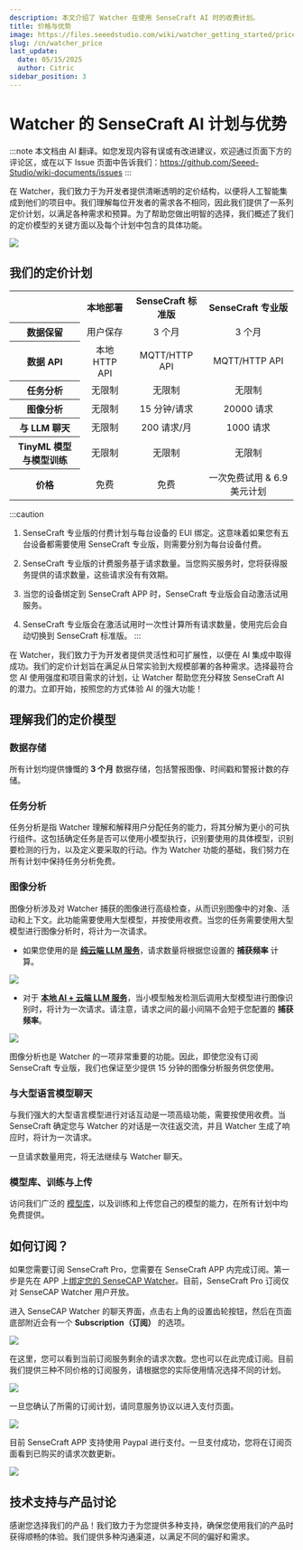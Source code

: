 ```yaml
---
description: 本文介绍了 Watcher 在使用 SenseCraft AI 时的收费计划。
title: 价格与优势
image: https://files.seeedstudio.com/wiki/watcher_getting_started/price_month_simpler_1.webp
slug: /cn/watcher_price
last_update:
  date: 05/15/2025
  author: Citric
sidebar_position: 3
---
```


# Watcher 的 SenseCraft AI 计划与优势

:::note
本文档由 AI 翻译。如您发现内容有误或有改进建议，欢迎通过页面下方的评论区，或在以下 Issue 页面中告诉我们：https://github.com/Seeed-Studio/wiki-documents/issues
:::

在 Watcher，我们致力于为开发者提供清晰透明的定价结构，以便将人工智能集成到他们的项目中。我们理解每位开发者的需求各不相同，因此我们提供了一系列定价计划，以满足各种需求和预算。为了帮助您做出明智的选择，我们概述了我们的定价模型的关键方面以及每个计划中包含的具体功能。

<div style={{textAlign:'center'}}><img src="https://files.seeedstudio.com/wiki/watcher_getting_started/price_month_simpler.png" style={{width:1000, height:'auto'}}/></div>

## 我们的定价计划

<div class="table-center">
	<table align="center">
		<tr>
			<th> </th>
      <th>本地部署</th>
			<th>SenseCraft 标准版</th>
      <th>SenseCraft 专业版</th>
		</tr>
		<tr>
			<th>数据保留</th>
			<td align="center">用户保存</td>
			<td align="center">3 个月</td>
			<td align="center">3 个月</td>
		</tr>
		<tr>
			<th>数据 API</th>
			<td align="center">本地 HTTP API</td>
			<td align="center">MQTT/HTTP API</td>
			<td align="center">MQTT/HTTP API</td>
		</tr>
		<tr>
			<th>任务分析</th>
			<td align="center">无限制</td>
			<td align="center">无限制</td>
			<td align="center">无限制</td>
		</tr>
		<tr>
			<th>图像分析</th>
			<td align="center">无限制</td>
			<td align="center">15 分钟/请求</td>
			<td align="center">20000 请求</td>
		</tr>
		<tr>
			<th>与 LLM 聊天</th>
			<td align="center">无限制</td>
			<td align="center">200 请求/月</td>
			<td align="center">1000 请求</td>
		</tr>
		<tr>
			<th>TinyML 模型与模型训练</th>
			<td align="center">无限制</td>
			<td align="center">无限制</td>
			<td align="center">无限制</td>
		</tr>
    <tr>
			<th>价格</th>
			<td align="center">免费</td>
			<td align="center">免费</td>
			<td align="center">一次免费试用 & 6.9 美元计划</td>
		</tr>
	</table>
</div>

:::caution
1. SenseCraft 专业版的付费计划与每台设备的 EUI 绑定。这意味着如果您有五台设备都需要使用 SenseCraft 专业版，则需要分别为每台设备付费。

2. SenseCraft 专业版的计费服务基于请求数量。当您购买服务时，您将获得服务提供的请求数量，这些请求没有有效期。

3. 当您的设备绑定到 SenseCraft APP 时，SenseCraft 专业版会自动激活试用服务。

4. SenseCraft 专业版会在激活试用时一次性计算所有请求数量，使用完后会自动切换到 SenseCraft 标准版。
:::

在 Watcher，我们致力于为开发者提供灵活性和可扩展性，以便在 AI 集成中取得成功。我们的定价计划旨在满足从日常实验到大规模部署的各种需求。选择最符合您 AI 使用强度和项目需求的计划，让 Watcher 帮助您充分释放 SenseCraft AI 的潜力。立即开始，按照您的方式体验 AI 的强大功能！

## 理解我们的定价模型

### 数据存储

所有计划均提供慷慨的 **3 个月** 数据存储，包括警报图像、时间戳和警报计数的存储。

### 任务分析

任务分析是指 Watcher 理解和解释用户分配任务的能力，将其分解为更小的可执行组件。这包括确定任务是否可以使用小模型执行，识别要使用的具体模型，识别要检测的行为，以及定义要采取的行动。作为 Watcher 功能的基础，我们努力在所有计划中保持任务分析免费。

### 图像分析

图像分析涉及对 Watcher 捕获的图像进行高级检查，从而识别图像中的对象、活动和上下文。此功能需要使用大型模型，并按使用收费。当您的任务需要使用大型模型进行图像分析时，将计为一次请求。

- 如果您使用的是 **[纯云端 LLM 服务](https://wiki.seeedstudio.com/getting_started_with_watcher_task/#pure-cloud-based-llm-service)**，请求数量将根据您设置的 **捕获频率** 计算。

<div style={{textAlign:'center'}}><img src="https://files.seeedstudio.com/wiki/watcher_getting_started/llm-app.png" style={{width:1000, height:'auto'}}/></div>

- 对于 **[本地 AI + 云端 LLM 服务](https://wiki.seeedstudio.com/getting_started_with_watcher_task/#local-ai--cloud-based-llm-service)**，当小模型触发检测后调用大型模型进行图像识别时，将计为一次请求。请注意，请求之间的最小间隔不会短于您配置的 **捕获频率**。

<div style={{textAlign:'center'}}><img src="https://files.seeedstudio.com/wiki/watcher_getting_started/local_llm-app.png" style={{width:1000, height:'auto'}}/></div>

图像分析也是 Watcher 的一项非常重要的功能。因此，即使您没有订阅 SenseCraft 专业版，我们也保证至少提供 15 分钟的图像分析服务供您使用。

### 与大型语言模型聊天

与我们强大的大型语言模型进行对话互动是一项高级功能，需要按使用收费。当 SenseCraft 确定您与 Watcher 的对话是一次往返交流，并且 Watcher 生成了响应时，将计为一次请求。

一旦请求数量用完，将无法继续与 Watcher 聊天。

### 模型库、训练与上传

访问我们广泛的 [模型库](https://sensecraft.seeed.cc/ai/#/model?redirect=%2Fdevice)，以及训练和上传您自己的模型的能力，在所有计划中均免费提供。

## 如何订阅？

如果您需要订阅 SenseCraft Pro，您需要在 SenseCraft APP 内完成订阅。第一步是先在 APP 上[绑定您的 SenseCAP Watcher](https://wiki.seeedstudio.com/getting_started_with_watcher/#step-3-device-binding)。目前，SenseCraft Pro 订阅仅对 SenseCAP Watcher 用户开放。

进入 SenseCAP Watcher 的聊天界面，点击右上角的设置齿轮按钮，然后在页面底部附近会有一个 **Subscription（订阅）** 的选项。

<div style={{textAlign:'center'}}><img src="https://files.seeedstudio.com/wiki/watcher_getting_started/subscription.png" style={{width:250, height:'auto'}}/></div>

在这里，您可以看到当前订阅服务剩余的请求次数。您也可以在此完成订阅。目前我们提供三种不同价格的订阅服务，请根据您的实际使用情况选择不同的计划。

<div style={{textAlign:'center'}}><img src="https://files.seeedstudio.com/wiki/watcher_getting_started/pay_page1.png" style={{width:250, height:'auto'}}/></div>

一旦您确认了所需的订阅计划，请同意服务协议以进入支付页面。

<div style={{textAlign:'center'}}><img src="https://files.seeedstudio.com/wiki/watcher_getting_started/pay_page2.png" style={{width:250, height:'auto'}}/></div>

目前 SenseCraft APP 支持使用 Paypal 进行支付。一旦支付成功，您将在订阅页面看到已购买的请求次数更新。

<div style={{textAlign:'center'}}><img src="https://files.seeedstudio.com/wiki/watcher_getting_started/pay_page3.png" style={{width:250, height:'auto'}}/></div>

## 技术支持与产品讨论

感谢您选择我们的产品！我们致力于为您提供多种支持，确保您使用我们的产品时获得顺畅的体验。我们提供多种沟通渠道，以满足不同的偏好和需求。

<div class="button_tech_support_container">
<a href="https://forum.seeedstudio.com/" class="button_forum"></a>
<a href="https://www.seeedstudio.com/contacts" class="button_email"></a>
</div>

<div class="button_tech_support_container">
<a href="https://discord.gg/eWkprNDMU7" class="button_discord"></a>
<a href="https://github.com/Seeed-Studio/wiki-documents/discussions/69" class="button_discussion"></a>
</div>